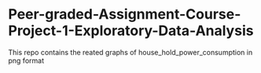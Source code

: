 # Peer-graded-Assignment-Course-Project-1-Exploratory-Data-Analysis
This repo contains the reated graphs of house_hold_power_consumption in png format 
